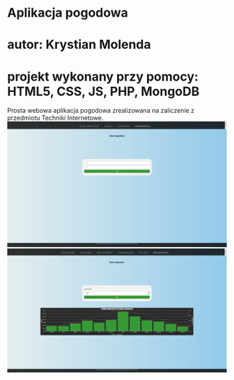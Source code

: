 # Aplikacja pogodowa
# autor: Krystian Molenda
# projekt wykonany przy pomocy: HTML5, CSS, JS, PHP, MongoDB
Prosta webowa aplikacja pogodowa zrealizowana na zaliczenie z przedmiotu Techniki Internetowe.
![](1.png)
![](2.png)
